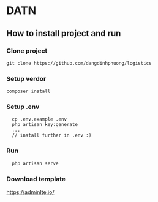 # DATN
## How to install project and run
### Clone project
    git clone https://github.com/dangdinhphuong/logistics
### Setup verdor
    composer install
### Setup .env        
      cp .env.example .env
      php artisan key:generate
      ...
      // install further in .env :)
### Run
      php artisan serve
      
### Download template   
https://adminlte.io/
